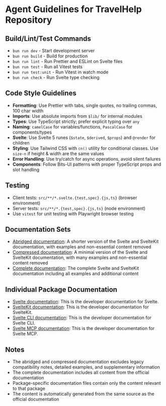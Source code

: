 # Agent Guidelines for TravelHelp Repository

## Build/Lint/Test Commands

- `bun run dev` - Start development server
- `bun run build` - Build for production
- `bun run lint` - Run Prettier and ESLint on Svelte files
- `bun run test` - Run all Vitest tests
- `bun run test:unit` - Run Vitest in watch mode
- `bun run check` - Run Svelte type checking

## Code Style Guidelines

- **Formatting**: Use Prettier with tabs, single quotes, no trailing commas, 100 char width
- **Imports**: Use absolute imports from `$lib/` for internal modules
- **Types**: Use TypeScript strictly; prefer explicit typing over `any`
- **Naming**: `camelCase` for variables/functions, `PascalCase` for components/types
- **Svelte**: Use Svelte 5 runes (`$state`, `$derived`, `$props`) and `@render` for children
- **Styling**: Use Tailwind CSS with `cn()` utility for conditional classes. Use `size-n` if height & width are the same values
- **Error Handling**: Use try/catch for async operations, avoid silent failures
- **Components**: Follow Bits-UI patterns with proper TypeScript props and slot handling

## Testing

- Client tests: `src/**/*.svelte.{test,spec}.{js,ts}` (browser environment)
- Server tests: `src/**/*.{test,spec}.{js,ts}` (node environment)
- Use `vitest` for unit testing with Playwright browser testing


## Documentation Sets

- [Abridged documentation](https://svelte.dev/llms-medium.txt): A shorter version of the Svelte and SvelteKit documentation, with examples and non-essential content removed
- [Compressed documentation](https://svelte.dev/llms-small.txt): A minimal version of the Svelte and SvelteKit documentation, with many examples and non-essential content removed
- [Complete documentation](https://svelte.dev/llms-full.txt): The complete Svelte and SvelteKit documentation including all examples and additional content

## Individual Package Documentation

- [Svelte documentation](https://svelte.dev/docs/svelte/llms.txt): This is the developer documentation for Svelte.
- [SvelteKit documentation](https://svelte.dev/docs/kit/llms.txt): This is the developer documentation for SvelteKit.
- [Svelte CLI documentation](https://svelte.dev/docs/cli/llms.txt): This is the developer documentation for Svelte CLI.
- [Svelte MCP documentation](https://svelte.dev/docs/mcp/llms.txt): This is the developer documentation for Svelte MCP.

## Notes

- The abridged and compressed documentation excludes legacy compatibility notes, detailed examples, and supplementary information
- The complete documentation includes all content from the official documentation
- Package-specific documentation files contain only the content relevant to that package
- The content is automatically generated from the same source as the official documentation